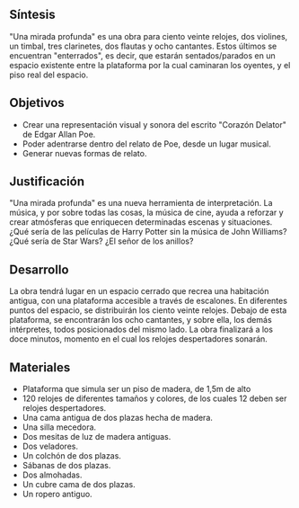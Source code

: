 

## Síntesis
"Una mirada profunda" es una obra para ciento veinte relojes, dos violines, un timbal, tres clarinetes, dos flautas y ocho cantantes. Estos últimos se encuentran "enterrados", es decir, que estarán sentados/parados en un espacio existente entre la plataforma por la cual caminaran los oyentes, y el piso real del espacio.  


## Objetivos
- Crear una representación visual y sonora del escrito "Corazón Delator" de Edgar Allan Poe.
- Poder adentrarse dentro del relato de Poe, desde un lugar musical. 
- Generar nuevas formas de relato.


## Justificación 

"Una mirada profunda" es una nueva herramienta de interpretación. La música, y por sobre todas las cosas, la música de cine, ayuda a reforzar y crear atmósferas que enriquecen determinadas escenas y situaciones. ¿Qué sería de las películas de Harry Potter sin la música de John Williams? ¿Qué sería de Star Wars? ¿El señor de los anillos? 

## Desarrollo
La obra tendrá lugar en un espacio cerrado que recrea una habitación antigua, con una plataforma accesible a través de escalones. En diferentes puntos del espacio, se distribuirán los ciento veinte relojes. Debajo de esta plataforma, se encontrarán los ocho cantantes, y sobre ella, los demás intérpretes, todos posicionados del mismo lado. La obra finalizará a los doce minutos, momento en el cual los relojes despertadores sonarán.

## Materiales
- Plataforma que simula ser un piso de madera, de 1,5m de alto
- 120 relojes de diferentes tamaños y colores, de los cuales 12 deben ser relojes despertadores.
- Una cama antigua de dos plazas hecha de madera.
- Una silla mecedora.
- Dos mesitas de luz de madera antiguas.
- Dos veladores.
- Un colchón de dos plazas.
- Sábanas de dos plazas.
- Dos almohadas.
- Un cubre cama de dos plazas. 
- Un ropero antiguo.

